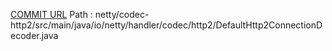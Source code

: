 [COMMIT URL](https://github.com/netty/netty/commit/e5d01c4caf07c941199d4531eb8c251664b49ae4)
Path : netty/codec-http2/src/main/java/io/netty/handler/codec/http2/DefaultHttp2ConnectionDecoder.java